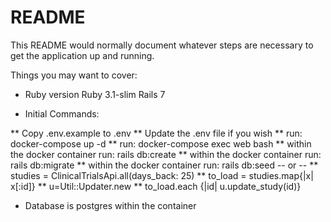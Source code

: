 # README

This README would normally document whatever steps are necessary to get the
application up and running.

Things you may want to cover:

* Ruby version
 Ruby 3.1-slim
 Rails 7

* Initial Commands:

** Copy .env.example to .env
** Update the .env file if you wish
** run: docker-compose up -d
** run: docker-compose exec web bash
** within the docker container run: rails db:create
** within the docker container run: rails db:migrate
** within the docker container run: rails db:seed
 -- or --
** studies = ClinicalTrialsApi.all(days_back: 25)
** to_load = studies.map{|x| x[:id]}
** u=Util::Updater.new
** to_load.each {|id| u.update_study(id)}

* Database is postgres within the container
